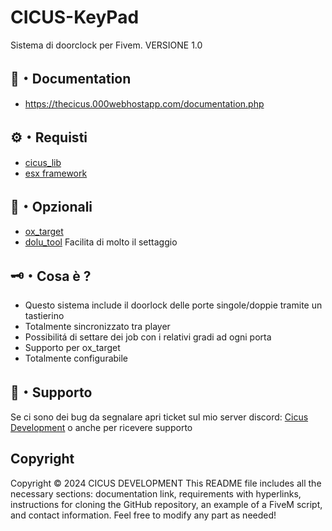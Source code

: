 # CICUS-KeyPad
Sistema di doorclock per Fivem. VERSIONE 1.0

## 📖・Documentation
- https://thecicus.000webhostapp.com/documentation.php

## ⚙️・Requisti
- [cicus_lib](https://github.com/TheCicus/cicus_lib)
- [esx framework](https://github.com/mitlight/es_extended)

## 🔧・Opzionali
- [ox_target](https://github.com/overextended/ox_target)
- [dolu_tool](https://github.com/dolutattoo/dolu_tool) Facilita di molto il settaggio

## 🗝️・Cosa è ?
- Questo sistema include il doorlock delle porte singole/doppie tramite un tastierino
- Totalmente sincronizzato tra player
- Possibilitá di settare dei job con i relativi gradi ad ogni porta
- Supporto per ox_target
- Totalmente configurabile
  
## 📩・Supporto
Se ci sono dei bug da segnalare apri ticket sul mio server discord: [Cicus Development](https://discord.gg/wmW8Nxuh) o anche per ricevere supporto 


## Copyright
Copyright © 2024 CICUS DEVELOPMENT
This README file includes all the necessary sections: documentation link, requirements with hyperlinks, 
instructions for cloning the GitHub repository, an example of a FiveM script, and contact information. 
Feel free to modify any part as needed!


